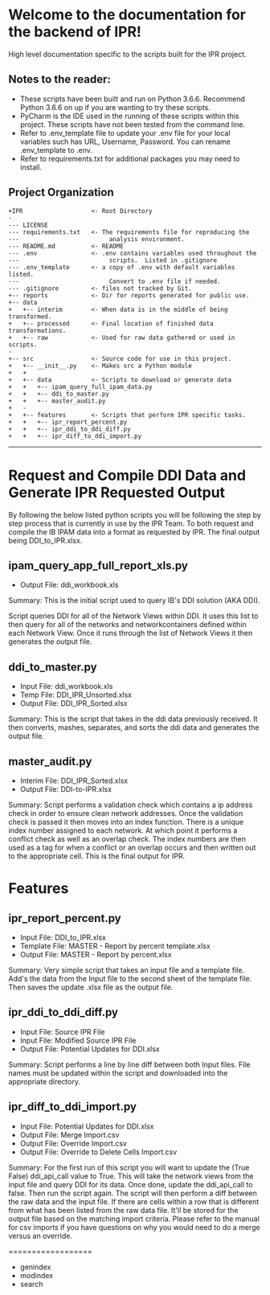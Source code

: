 Welcome to the documentation for the backend of IPR!
====================================================

High level documentation specific to the scripts built for the IPR
project.

Notes to the reader:
--------------------

-   These scripts have been built and run on Python 3.6.6. Recommend
    Python 3.6.6 on up if you are wanting to try these scripts.
-   PyCharm is the IDE used in the running of these scripts within this
    project. These scripts have not been tested from the command line.
-   Refer to .env\_template file to update your .env file for your local
    variables such has URL, Username, Password. You can rename
    .env\_template to .env.
-   Refer to requirements.txt for additional packages you may need to
    install.

Project Organization
--------------------

    +IPR                   <- Root Directory
    -
    --- LICENSE
    --- requirements.txt   <- The requirements file for reproducing the
    ---                         analysis environment.
    --- README.md          <- README
    --- .env               <- .env contains variables used throughout the
    ---                         scripts.  Listed in .gitignore
    --- .env_template      <- a copy of .env with default variables listed.
    ---                         Convert to .env file if needed.
    --- .gitignore         <- files not tracked by Git.
    +-- reports            <- Dir for reports generated for public use.
    +-- data
    +   +-- interim        <- When data is in the middle of being transformed.
    +   +-- processed      <- Final location of finished data transformations.
    +   +-- raw            <- Used for raw data gathered or used in scripts.
    -
    +-- src                <- Source code for use in this project.
    +   +-- __init__.py    <- Makes src a Python module
    +   +
    +   +-- data           <- Scripts to download or generate data
    +   +   +-- ipam_query_full_ipam_data.py
    +   +   +-- ddi_to_master.py
    +   +   +-- master_audit.py
    +   -
    +   +-- features       <- Scripts that perform IPR specific tasks.
    +   +   +-- ipr_report_percent.py
    +   +   +-- ipr_ddi_to_ddi_diff.py
    +   +   +-- ipr_diff_to_ddi_import.py
* * * * *

Request and Compile DDI Data and Generate IPR Requested Output
==============================================================

By following the below listed python scripts you will be following the
step by step process that is currently in use by the IPR Team. To both
request and compile the IB IPAM data into a format as requested by IPR. The
final output being DDI\_to\_IPR.xlsx.

ipam\_query\_app\_full\_report\_xls.py
--------------------------------------

-   Output File: ddi\_workbook.xls

Summary: This is the initial script used to query IB's DDI
solution (AKA DDI).

Script queries DDI for all of the Network Views within DDI. It uses this list
to then query for all of the networks and networkcontainers defined within each
Network View. Once it runs through the list of Network Views it then generates
the output file.

ddi\_to\_master.py
------------------

-   Input File: ddi\_workbook.xls
-   Temp File: DDI\_IPR\_Unsorted.xlsx
-   Output File: DDI\_IPR\_Sorted.xlsx

Summary: This is the script that takes in the ddi data previously
received. It then converts, mashes, separates, and sorts the ddi data and
generates the output file.

master\_audit.py
----------------

-   Interim File: DDI\_IPR\_Sorted.xlsx
-   Output File: DDI-to-IPR.xlsx

Summary:  Script performs a validation check which contains a ip address check
in order to ensure clean network addresses. Once the validation check is passed
it then moves into an index function.  There is a unique index number assigned
to each network.  At which point it performs a conflict check as well as an
overlap check. The index numbers are then used as a tag for when a conflict or
an overlap occurs and then written out to the appropriate cell. This is the
final output for IPR.

Features
========

ipr_report_percent.py
---------------------

-   Input File: DDI\_to\_IPR.xlsx
-   Template File: MASTER \- Report by percent template.xlsx
-   Output File: MASTER \- Report by percent.xlsx

Summary:  Very simple script that takes an input file and a template file.
Add's the data from the Input file to the second sheet of the template file.
Then saves the update .xlsx file as the output file.

ipr_ddi_to_ddi_diff.py
----------------------

-   Input File: Source IPR File
-   Input File: Modified Source IPR File
-   Output File: Potential Updates for DDI.xlsx

Summary:  Script performs a line by line diff between both Input files.  File
names must be updated within the script and downloaded into the appropriate
directory.

ipr_diff_to_ddi_import.py
----------------------

-   Input File: Potential Updates for DDI.xlsx
-   Output File: Merge Import.csv
-   Output File: Override Import.csv
-   Output File: Override to Delete Cells Import.csv

Summary:  For the first run of this script you will want to update the (True
False) ddi_api_call value to True.  This will take the network views from the
input file and query DDI for its data.  Once done, update the ddi_api_call to
false.  Then run the script again.  The script will then perform a diff between
the raw data and the input file.  If there are cells within a row that is
different from what has been listed from the raw data file.  It'll be stored
for the output file based on the matching import criteria.  Please refer to the
manual for csv imports if you have questions on why you would need to do a
merge versus an override.

==================

-   genindex
-   modindex
-   search

